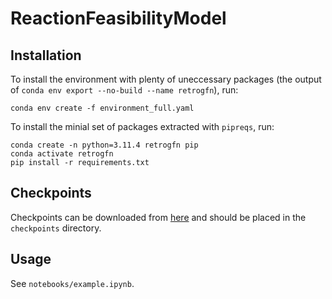 # ReactionFeasibilityModel

## Installation
To install the environment with plenty of uneccessary packages (the output of `conda env export --no-build --name retrogfn`), run:
````
conda env create -f environment_full.yaml
````

To install the minial set of packages extracted with `pipreqs`, run:

````
conda create -n python=3.11.4 retrogfn pip
conda activate retrogfn
pip install -r requirements.txt
````

## Checkpoints
Checkpoints can be downloaded from [here](https://ujchmura-my.sharepoint.com/:f:/g/personal/piotr_gainski_doctoral_uj_edu_pl/EhHNt1xE009Eh6YI6z8b9KUBT6-2C-lsOTX5I0EWLk4lnw?e=9cPzl5) and should be placed in the `checkpoints` directory.

## Usage
See `notebooks/example.ipynb`.